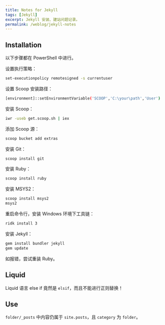```yaml
---
title: Notes for Jekyll
tags: [Jekyll]
excerpt: Jekyll 安装、建站问题记录。
permalink: /weblog/jekyll-notes
---
```


<!-- more -->

## Installation

以下步骤都在 PowerShell 中进行。

设置执行策略：

``` bash
set-executionpolicy remotesigned -s currentuser
```

设置 Scoop 安装路径：

``` bash
[environment]::setEnvironmentVariable('SCOOP','C:\your\path','User')
```

安装 Scoop：

``` bash
iwr -useb get.scoop.sh | iex
```

添加 Scoop 源：

``` bash
scoop bucket add extras
```

安装 Git：

``` bash
scoop install git
```

安装 Ruby：

``` bash
scoop install ruby
```

安装 MSYS2：

``` bash
scoop install msys2
msys2
```

重启命令行，安装 Windows 环境下工具链：

``` bash
ridk install 3
```

安装 Jekyll：

``` bash
gem install bundler jekyll
gem update
```

如报错，尝试重装 Ruby。

## Liquid

Liquid 语言 else if 竟然是 `elsif`，而且不能进行正则替换！

## Use

`folder/_posts` 中内容仍属于 `site.posts`，且 `category` 为 `folder`。

